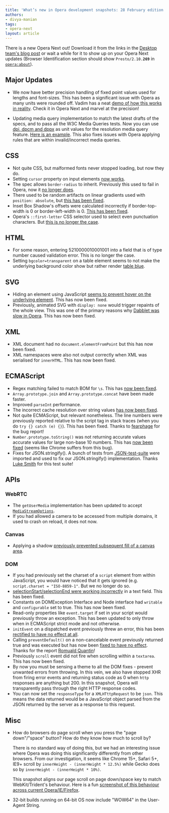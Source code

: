 ```yaml
---
title: 'What’s new in Opera development snapshots: 28 February edition'
authors:
- divya-manian
tags:
- opera-next
layout: article
---
```

<p>There is a new Opera Next out! Download it from the links in the <a href="http://my.opera.com/desktopteam/blog/2012/02/28/precision-engine">Desktop team&#39;s blog post</a> or wait a while for it to show up on your Opera Next updates (Browser Identification section should show <code>Presto/2.10.<b>269</b></code> in <a href="opera:about"><code>opera:about</code></a>).</p>

<h2>Major Updates</h2>

<ul>
<li><p>We now have better precision handling of fixed point values used for lengths and font-sizes. This has been a significant issue with Opera as many units were rounded off. Vadim has a neat <a href="http://jsfiddle.net/pepelsbey/NEhya/">demo of how this works in reality</a>. Check it in Opera Next and marvel at the precision!</p></li>
<li><p>Updating media query implementation to match the latest drafts of the specs, and to pass all the W3C Media Queries tests.
Now you can use <a href="http://dev.w3.org/csswg/css3-values/#resolution">dpi, dpcm and dppx</a> as unit values for the resolution media query feature. <a href="http://jsfiddle.net/Vzbm7/">Here is an example</a>. This also fixes issues with Opera applying rules that are within invalid/incorrect media queries. </p></li>
</ul><h2>CSS</h2>

<ul>
<li>Not quite CSS, but malformed fonts never stopped loading, but now they do. </li>
<li>Setting <code>cursor</code> property on input elements <a href="http://jsfiddle.net/B44ma/">now works</a>.</li>
<li>The spec allows <code>border-radius</code> to inherit. Previously this used to fail in Opera, now it <a href="http://jsfiddle.net/pBKrC/">no longer does</a>.</li>
<li>There used to be random artifacts on linear gradients used with <code>position: absolute</code>, but <a href="http://jsfiddle.net/BUJ8W/">this has been fixed</a>.</li>
<li>Inset Box Shadow&#39;s offsets were calculated incorrectly if border-top-width is 0 or border-left-width is 0. <a href="http://jsfiddle.net/nimbu/uEw98/">This has been fixed</a>.</li>
<li>Opera&#39;s <code>::first-letter</code> CSS selector used to select even punctuation characters. But <a href="http://jsfiddle.net/kZRM7/">this is no longer the case</a>.</li>
</ul>

<h2>HTML</h2>
<ul>
<li>For some reason, entering 5210000010001001 into a field that is of type number caused validation error. This is no longer the case. </li>
<li>Setting <code>bgcolor=transparent</code> on a table element seems to not make the underlying background color show but rather render <a href="http://jsfiddle.net/vNf7p/">table blue</a>. </li>
</ul>

<h2>SVG</h2>
<ul>
<li>Hiding an element using JavaScript <a href="http://jsfiddle.net/7TBkg/1/">seems to prevent hover on the underlying element</a>. This has now been fixed. </li>
<li>Previously, animated SVG with <code>display: none</code> would trigger repaints of the whole view. This was one of the primary reasons why <a href="https://twitter.com/leaverou/status/149741098993057793">Dabblet was slow in Opera</a>. This has now been fixed. </li>
</ul>

<h2>XML</h2>
<ul>
<li>XML document had no <code>document.elementFromPoint</code> but this has now been fixed.</li>
<li>XML namespaces were also not output correctly when XML was serialised for <code>innerHTML</code>. This has now been fixed.</li>
</ul>

<h2>ECMAScript</h2>
<ul>
<li>Regex matching failed to match BOM for <code>\s</code>. This has <a href="http://jsfiddle.net/EB35S/">now been fixed</a>.</li>
<li>
<code>Array.prototype.join</code> and <code>Array.prototype.concat</code> have been made faster.<br />
</li>
<li>Improved <code>parseInt</code> performance.</li>
<li>The incorrect cache resolution over string values <a href="http://jsfiddle.net/yHqYF/">has now been fixed</a>. </li>
<li>Not quite ECMAScript, but relevant nonetheless. The line numbers were previously reported relative to the script tag in stack traces (when you do <code>try {} catch (e) {}</code>). This has been fixed. Thanks to <a href="https://twitter.com/fearphage">fearphage</a> for the bug report!</li>
<li>
<code>Number.prototype.toString()</code> was not returning accurate values accurate values for large non-base 10 numbers. This has <a href="http://jsfiddle.net/daQsW/">now been fixed</a> (seems like Chrome suffers from this bug). </li>
<li>Fixes for JSON.stringify(). A bunch of tests from <a href="https://github.com/lsmith/JSON-test-suite">JSON-test-suite</a> were imported and used to fix our JSON.stringify() implementation. Thanks <a href="https://twitter.com/ls_n">Luke Smith</a> for this test suite!</li>
</ul>

<h2>APIs</h2>

<h3>WebRTC</h3>
<ul>
<li>The <code>getUserMedia</code> implementation has been updated to accept <a href="http://www.w3.org/TR/2011/WD-webrtc-20111027/#widl-NavigatorUserMedia-getUserMedia-void-MediaStreamOptions-options-NavigatorUserMediaSuccessCallback-successCallback-NavigatorUserMediaErrorCallback-errorCallback"><code>MediaStreamOptions</code></a>.</li>
<li>If you had allowed a camera to be accessed from multiple domains, it used to crash on reload, it does not now. </li>
</ul>

<h3>Canvas</h3>
<ul>
<li>Applying a shadow <a href="http://jsfiddle.net/gLHvR/">previously prevented subsequent fill of a canvas area</a>.</li>
</ul>

<h3>DOM</h3>
<ul>
<li>If you had previously set the charset of a <code>script</code> element from within JavaScript, you would have noticed that it gets ignored (e.g. <code>script.charset = &quot;ISO-8859-1&quot;</code>. But we no longer do so. </li>
<li>
<a href="http://jsfiddle.net/hLCwx/">selectionStart/selectionEnd were working incorrectly</a> in a text field. This has been fixed. </li>
<li>Constants on DOMException Interface and Node interface had <code>writable</code> and <code>configurable</code> set to true. This has now been fixed. </li>
<li>Read-only properties like <code>event.target</code> if set in your script would previously throw an exception. This has been updated to only throw when in ECMAScript strict mode and not otherwise. </li>
<li>
<code>initEvent</code> on a dispatched event previously threw an error, this has been <a href="http://jsfiddle.net/qpQrM/">rectified to have no effect at all</a>.</li>
<li> Calling <code>preventDefault()</code> on a non-cancelable event previously returned true and was executed but has now been <a href="http://jsfiddle.net/soundstep/zwsFg/1/">fixed to have no effect</a>. Thanks for the report <a href="https://twitter.com/soundstep">Romuald Quantin</a>!</li>
<li>Previously <code>scroll</code> event did not fire when scrolling within a <code>textarea</code>. This has now been fixed. </li>
<li>By now you must be sensing a theme to all the DOM fixes - prevent unwanted errors from throwing. In this vein, we also have stopped XHR from firing error events and returning status code as 0 when <code>http</code> responses are anything but 200. In this snapshot, Opera will transparently pass through the right HTTP response codes.</li>
<li>You can now set the <code>responseType</code> for a <code>XMLHTttpRequest</code> to be <code>json</code>. This means the data returned would be a JavaScript object parsed from the JSON returned by the server as a response to this request.<br />
</li>
</ul>

<h2>Misc</h2>
<ul>
<li><p>How do browsers do page scroll when you press the &quot;page down&quot;/&quot;space&quot; button? How do they know how much to scroll by? </p>
<p>There is no standard way of doing this, but we had an interesting issue where Opera was doing this significantly differently from other browsers. From our investigation, it seems like Chrome 15+, Safari 5+, IE9+ scroll by <code>innerHeight - (innerHeight * 12.5%)</code> while Gecko does so by <code>innerHeight - (innerHeight * 10%)</code>. </p>

<p>This snapshot aligns our page scroll on page down/space key to match WebKit/Trident&#39;s behaviour. Here is a fun <a href="http://cache.gyazo.com/18ef11b55b6da98f7937bb64da06b4d3.png">screenshot of this behaviour across current Opera/IE/Firefox</a>.</p>
</li>
<li>32-bit builds running on 64-bit OS now include &quot;WOW64&quot; in the User-Agent String. </li>
</ul>
